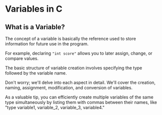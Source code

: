 # Variables in C

## What is a Variable?

The concept of a variable is basically the reference used to store information for future use in the program.

For example, declaring `"int score"` allows you to later assign, change, or compare values.

The basic structure of variable creation involves specifying the type followed by the variable name.

Don't worry; we'll delve into each aspect in detail. We'll cover the creation, naming, assignment, modification, and conversion of variables.

As a valuable tip, you can efficiently create multiple variables of the same type simultaneously by listing them with commas between their names, like "type variable1, variable_2, variable_3, variable4."


